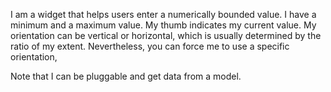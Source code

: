I am a widget that helps users enter a numerically bounded value. I have a minimum and a maximum value. My thumb indicates my current value. My orientation can be vertical or horizontal, which is usually determined by the ratio of my extent. Nevertheless, you can force me to use a specific orientation,

Note that I can be pluggable and get data from a model.